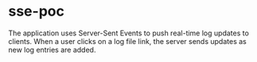 # sse-poc

The application uses Server-Sent Events to push real-time log updates to clients. When a user clicks on a log file link, the server sends updates as new log entries are added.
